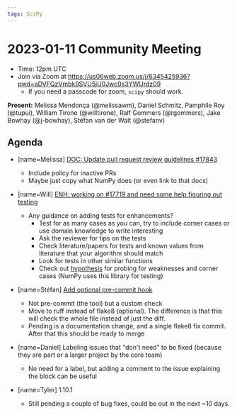 ```yaml
---
tags: SciPy
---
```


# 2023-01-11 Community Meeting

- Time: 12pm UTC
- Join via Zoom at https://us06web.zoom.us/j/6345425936?pwd=aDVFQzVmbk9SVU5jU0Jwc0s3YWUrdz09
    - If you need a passcode for zoom, `scipy` should work.

**Present:** Melissa Mendonça (@melissawm), Daniel Schmitz, Pamphile Roy (@tupui), William Tirone (@willtirone), Ralf Gommers (@rgommers), Jake Bowhay (@j-bowhay), Stéfan van der Walt (@stefanv)

## Agenda

- [name=Melissa] [DOC: Update pull request review guidelines #17843](https://github.com/scipy/scipy/issues/17843)
    - Include policy for inactive PRs
    - Maybe just copy what NumPy does (or even link to that docs)

- [name=Will] [ENH: working on #17719 and need some help figuring out testing](https://github.com/scipy/scipy/pull/17719)
    - Any guidance on adding tests for enhancements?
        - Test for as many cases as you can, try to include corner cases or use domain knowledge to write interesting 
        - Ask the reviewer for tips on the tests
        - Check literature/papers for tests and known values from literature that your algorithm should match
        - Look for tests in other similar functions
        - Check out [hypothesis](https://hypothesis.readthedocs.io/en/latest/) for probing for weaknesses and corner cases (NumPy uses this library for testing)
 
- [name=Stéfan] [Add optional pre-commit hook](https://github.com/scipy/scipy/pull/17812)
    - Not pre-commit (the tool) but a custom check
    - Move to ruff instead of flake8 (optional). The difference is that this will check the whole file instead of just the diff.
    - Pending is a documentation change, and a single flake8 fix commit. After that this should be ready to merge

- [name=Daniel] Labeling issues that "don't need" to be fixed (because they are part or a larger project by the core team)
    - No need for a label, but adding a comment to the issue explaining the block can be useful

- [name=Tyler] 1.10.1
    - Still pending a couple of bug fixes, could be out in the next ~10 days.
